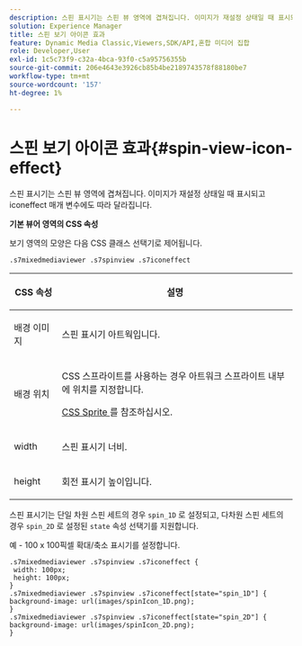 ```yaml
---
description: 스핀 표시기는 스핀 뷰 영역에 겹쳐집니다. 이미지가 재설정 상태일 때 표시되고 iconeffect 매개 변수에도 따라 달라집니다.
solution: Experience Manager
title: 스핀 보기 아이콘 효과
feature: Dynamic Media Classic,Viewers,SDK/API,혼합 미디어 집합
role: Developer,User
exl-id: 1c5c73f9-c32a-4bca-93f0-c5a95756355b
source-git-commit: 206e4643e3926cb85b4be2189743578f88180be7
workflow-type: tm+mt
source-wordcount: '157'
ht-degree: 1%

---
```


# 스핀 보기 아이콘 효과{#spin-view-icon-effect}

스핀 표시기는 스핀 뷰 영역에 겹쳐집니다. 이미지가 재설정 상태일 때 표시되고 iconeffect 매개 변수에도 따라 달라집니다.

<!--<a id="section_061E550C1C1D4DB2BD663A898895B38C"></a>-->

**기본 뷰어 영역의 CSS 속성**

보기 영역의 모양은 다음 CSS 클래스 선택기로 제어됩니다.

```
.s7mixedmediaviewer .s7spinview .s7iconeffect
```

<table id="table_94EE3F5BBE4547C0B4943471CEE7EDE4"> 
 <thead> 
  <tr> 
   <th colname="col1" class="entry"> <p> CSS 속성 </p> </th> 
   <th colname="col2" class="entry"> <p>설명 </p> </th> 
  </tr> 
 </thead>
 <tbody> 
  <tr> 
   <td colname="col1"> <p> <span class="codeph"> 배경 이미지  </span> </p> </td> 
   <td colname="col2"> <p> 스핀 표시기 아트웍입니다. </p> </td> 
  </tr> 
  <tr> 
   <td colname="col1"> <p> <span class="codeph"> 배경 위치  </span> </p> </td> 
   <td colname="col2"> <p> CSS 스프라이트를 사용하는 경우 아트워크 스프라이트 내부에 위치를 지정합니다. </p> <p><a href="../../../c-html5-s7-aem-asset-viewers/c-html5-mixedmedia-viewer-about/c-html5-mixedmedia-viewer-customizingviewer/c-html5-mixedmedia-viewer-customizingviewer.md#section-209a43dfbddf4fc589e79cddaf233f50" format="dita" scope="local"> CSS Sprite </a> 를 참조하십시오. </p> </td> 
  </tr> 
  <tr> 
   <td colname="col1"> <p> <span class="codeph"> width </span> </p> </td> 
   <td colname="col2"> <p>스핀 표시기 너비. </p> </td> 
  </tr> 
  <tr> 
   <td colname="col1"> <p> <span class="codeph"> height </span> </p> </td> 
   <td colname="col2"> <p>회전 표시기 높이입니다. </p> </td> 
  </tr> 
 </tbody> 
</table>

스핀 표시기는 단일 차원 스핀 세트의 경우 `spin_1D` 로 설정되고, 다차원 스핀 세트의 경우 `spin_2D` 로 설정된 `state` 속성 선택기를 지원합니다.

예 - 100 x 100픽셀 확대/축소 표시기를 설정합니다.

```
.s7mixedmediaviewer .s7spinview .s7iconeffect { 
 width: 100px; 
 height: 100px; 
} 
.s7mixedmediaviewer .s7spinview .s7iconeffect[state="spin_1D"] { 
background-image: url(images/spinIcon_1D.png); 
} 
.s7mixedmediaviewer .s7spinview .s7iconeffect[state="spin_2D"] { 
background-image: url(images/spinIcon_2D.png); 
}
```
